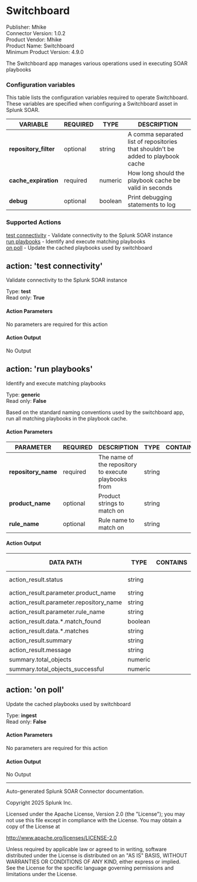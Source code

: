# Switchboard

Publisher: Mhike \
Connector Version: 1.0.2 \
Product Vendor: Mhike \
Product Name: Switchboard \
Minimum Product Version: 4.9.0

The Switchboard app manages various operations used in executing SOAR playbooks

### Configuration variables

This table lists the configuration variables required to operate Switchboard. These variables are specified when configuring a Switchboard asset in Splunk SOAR.

VARIABLE | REQUIRED | TYPE | DESCRIPTION
-------- | -------- | ---- | -----------
**repository_filter** | optional | string | A comma separated list of repositories that shouldn't be added to playbook cache |
**cache_expiration** | required | numeric | How long should the playbook cache be valid in seconds |
**debug** | optional | boolean | Print debugging statements to log |

### Supported Actions

[test connectivity](#action-test-connectivity) - Validate connectivity to the Splunk SOAR instance \
[run playbooks](#action-run-playbooks) - Identify and execute matching playbooks \
[on poll](#action-on-poll) - Update the cached playbooks used by switchboard

## action: 'test connectivity'

Validate connectivity to the Splunk SOAR instance

Type: **test** \
Read only: **True**

#### Action Parameters

No parameters are required for this action

#### Action Output

No Output

## action: 'run playbooks'

Identify and execute matching playbooks

Type: **generic** \
Read only: **False**

Based on the standard naming conventions used by the switchboard app, run all matching playbooks in the playbook cache.

#### Action Parameters

PARAMETER | REQUIRED | DESCRIPTION | TYPE | CONTAINS
--------- | -------- | ----------- | ---- | --------
**repository_name** | required | The name of the repository to execute playbooks from | string | |
**product_name** | optional | Product strings to match on | string | |
**rule_name** | optional | Rule name to match on | string | |

#### Action Output

DATA PATH | TYPE | CONTAINS | EXAMPLE VALUES
--------- | ---- | -------- | --------------
action_result.status | string | | success failed |
action_result.parameter.product_name | string | | |
action_result.parameter.repository_name | string | | |
action_result.parameter.rule_name | string | | |
action_result.data.\*.match_found | boolean | | |
action_result.data.\*.matches | string | | |
action_result.summary | string | | |
action_result.message | string | | |
summary.total_objects | numeric | | |
summary.total_objects_successful | numeric | | |

## action: 'on poll'

Update the cached playbooks used by switchboard

Type: **ingest** \
Read only: **False**

#### Action Parameters

No parameters are required for this action

#### Action Output

No Output

______________________________________________________________________

Auto-generated Splunk SOAR Connector documentation.

Copyright 2025 Splunk Inc.

Licensed under the Apache License, Version 2.0 (the "License");
you may not use this file except in compliance with the License.
You may obtain a copy of the License at

http://www.apache.org/licenses/LICENSE-2.0

Unless required by applicable law or agreed to in writing,
software distributed under the License is distributed on an "AS IS" BASIS,
WITHOUT WARRANTIES OR CONDITIONS OF ANY KIND, either express or implied.
See the License for the specific language governing permissions and limitations under the License.
